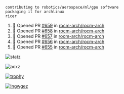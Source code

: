 ```
contributing to robotics/aerospace/ml/gpu software
packaging it for archlinux
ricer
```

<!--START_SECTION:activity-->
1. 💪 Opened PR [#659](https://github.com/rocm-arch/rocm-arch/pull/659) in [rocm-arch/rocm-arch](https://github.com/rocm-arch/rocm-arch)
2. 💪 Opened PR [#658](https://github.com/rocm-arch/rocm-arch/pull/658) in [rocm-arch/rocm-arch](https://github.com/rocm-arch/rocm-arch)
3. 💪 Opened PR [#657](https://github.com/rocm-arch/rocm-arch/pull/657) in [rocm-arch/rocm-arch](https://github.com/rocm-arch/rocm-arch)
4. 💪 Opened PR [#656](https://github.com/rocm-arch/rocm-arch/pull/656) in [rocm-arch/rocm-arch](https://github.com/rocm-arch/rocm-arch)
5. 💪 Opened PR [#655](https://github.com/rocm-arch/rocm-arch/pull/655) in [rocm-arch/rocm-arch](https://github.com/rocm-arch/rocm-arch)
<!--END_SECTION:activity-->


![statz](https://github-readme-stats.vercel.app/api?username=acxz&include_all_commits=true&show_icons=true)

<p><img align="center" src="https://github-readme-streak-stats.herokuapp.com/?user=acxz&" alt="acxz" /></p>

[![trophy](https://github-profile-trophy.vercel.app/?username=acxz)](https://github.com/ryo-ma/github-profile-trophy)

[![lngwgez](https://github-readme-stats.vercel.app/api/top-langs/?username=acxz&layout=compact)](https://github.com/acxz/github-readme-stats)

